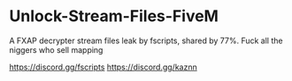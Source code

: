 # Unlock-Stream-Files-FiveM
A FXAP decrypter stream files leak by fscripts, shared by 77%.
Fuck all the niggers who sell mapping

https://discord.gg/fscripts
https://discord.gg/kaznn 
